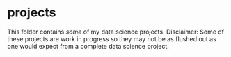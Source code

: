 # projects
This folder contains *some* of my data science projects. 
Disclaimer: Some of these projects are work in progress so they may not be as flushed out as one would expect from a complete data science project. 
